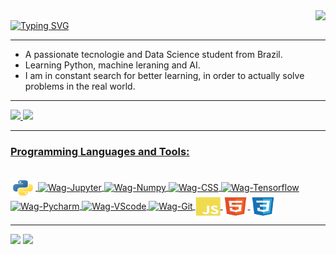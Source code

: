 <img align="right" src="https://visitor-badge.laobi.icu/badge?page_id=wagner-fernando.wagner-fernando" /> 

<a href="https://git.io/typing-svg"><img align="center" src="https://readme-typing-svg.demolab.com?font=righteous&weight=1000&size=40&pause=1000&color=F7F7F7&random=true&height=70&lines=Hi+There!👋;I'm+Wagner!😊" alt="Typing SVG" /></a>
  
---

* A passionate tecnologie and Data Science student from Brazil.
* Learning Python, machine leraning and AI.
* I am in constant search for better learning, in order to actually solve problems in the real world.
  
---  

<div>
  <a href="https://github.com/wagner-fernando">
  <img height="140em" src="https://github-readme-stats.vercel.app/api?username=wagner-fernando&show_icons=true&theme=dark&include_all_commits=true&count_private=true"/>
  <img height="140em" src="https://github-readme-stats.vercel.app/api/top-langs/?username=wagner-fernando&layout=compact&langs_count=16&theme=dark"/>
</div>

---

### Programming Languages and Tools:

<div style="display: inline_block"><br>
  <img align="center" alt="Wag-Python" height="30" width="40" src="https://raw.githubusercontent.com/devicons/devicon/master/icons/python/python-original.svg">
  <img align="center" alt="Wag-Jupyter" height="30" width="40" src="https://cdn.jsdelivr.net/gh/devicons/devicon/icons/jupyter/jupyter-original.svg"/>  
  <img align="center" alt="Wag-Numpy" height="30" width="40" src="https://cdn.jsdelivr.net/gh/devicons/devicon@latest/icons/numpy/numpy-original.svg"/>        
  <img align="center" alt="Wag-CSS" height="30" width="40" src="https://cdn.jsdelivr.net/gh/devicons/devicon@latest/icons/pandas/pandas-original.svg" />
  <img align="center" alt="Wag-Tensorflow" height="30" width="40" src="https://cdn.jsdelivr.net/gh/devicons/devicon/icons/tensorflow/tensorflow-original.svg"/>
  <img align="center" alt="Wag-Pycharm" height="30" width="40" src="https://cdn.jsdelivr.net/gh/devicons/devicon@latest/icons/pycharm/pycharm-original.svg"/>
  <img align="center" alt="Wag-VScode" height="30" width="40" src="https://cdn.jsdelivr.net/gh/devicons/devicon/icons/vscode/vscode-original.svg"/>
  <img align="center" alt="Wag-Git" height="30" width="40" src="https://cdn.jsdelivr.net/gh/devicons/devicon/icons/git/git-original.svg"/>                   
  <img align="center" alt="Wag-JS" height="30" width="40" src="https://raw.githubusercontent.com/devicons/devicon/master/icons/javascript/javascript-plain.svg">
  <img align="center" alt="Wag-HTML" height="30" width="40" src="https://raw.githubusercontent.com/devicons/devicon/master/icons/html5/html5-original.svg">
  <img align="center" alt="Wag-CSS" height="30" width="40" src="https://raw.githubusercontent.com/devicons/devicon/master/icons/css3/css3-original.svg">         
</div>

---

<div>
  <a href ="mailto:wagner.fsilva272@gmail.com"><img src="https://img.shields.io/badge/Gmail-D14836?style=for-the-badge&logo=gmail&logoColor=white"></a>
  <a href="https://www.linkedin.com/in/wagner-fernando" target="_blank"><img src="https://img.shields.io/badge/-LinkedIn-%230077B5?style=for-the-badge&logo=linkedin&logoColor=white" target="_blank"></a> 
</div>
